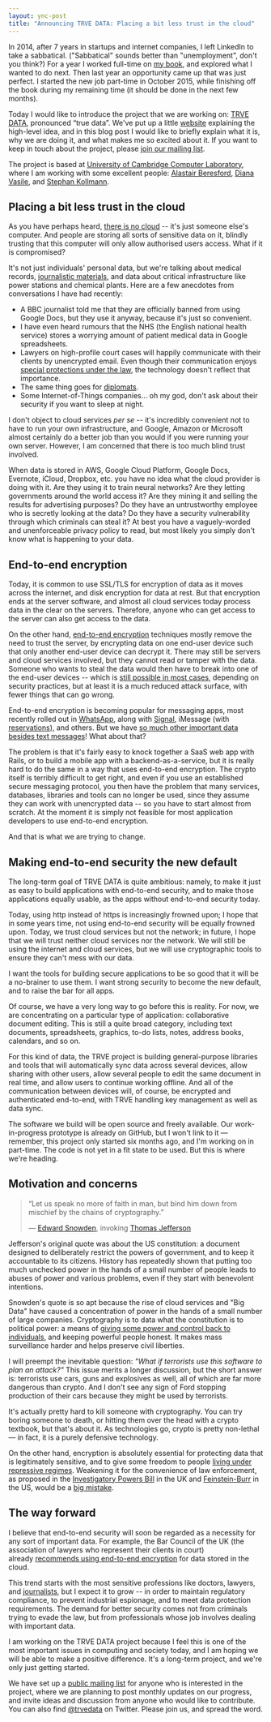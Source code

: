```yaml
---
layout: ync-post
title: "Announcing TRVE DATA: Placing a bit less trust in the cloud"
---
```


In 2014, after 7 years in startups and internet companies, I left LinkedIn to take a sabbatical.
("Sabbatical" sounds better than "unemployment", don't you think?) For a year I worked full-time on
[my book][book], and explored what I wanted to do next. Then last year an opportunity came up that
was just perfect. I started the new job part-time in October 2015, while finishing off the book
during my remaining time (it should be done in the next few months).

Today I would like to introduce the project that we are working on: [TRVE DATA][trve], pronounced
“true data”. We've put up a little [website][trve] explaining the high-level idea, and in this blog
post I would like to briefly explain what it is, why we are doing it, and what makes me so excited
about it. If you want to keep in touch about the project, please [join our mailing
list][mailing-list].

The project is based at [University of Cambridge Computer Laboratory][cl], where I am working with
some excellent people: [Alastair Beresford][alastair], [Diana Vasile][diana], and
[Stephan Kollmann][stephan]. 


Placing a bit less trust in the cloud
-------------------------------------

As you have perhaps heard, [there is no cloud][no-cloud] -- it's just someone else's computer. And
people are storing all sorts of sensitive data on it, blindly trusting that this computer will only
allow authorised users access. What if it is compromised?

It's not just individuals' personal data, but we're talking about medical records, [journalistic
materials][mcgregor], and data about critical infrastructure like power stations and chemical
plants. Here are a few anecdotes from conversations I have had recently:

* A BBC journalist told me that they are officially banned from using Google Docs, but they use it
  anyway, because it's just so convenient.
* I have even heard rumours that the NHS (the English national health service) stores a worrying
  amount of patient medical data in Google spreadsheets.
* Lawyers on high-profile court cases will happily communicate with their clients by unencrypted
  email. Even though their communication enjoys [special protections under the law][privilege], the
  technology doesn't reflect that importance.
* The same thing goes for [diplomats][].
* Some Internet-of-Things companies... oh my god, don't ask about their security if you want to
  sleep at night.

I don't object to cloud services *per se* -- it's incredibly convenient not to have to run your own
infrastructure, and Google, Amazon or Microsoft almost certainly do a better job than you would if
you were running your own server. However, I am concerned that there is too much blind trust
involved.

When data is stored in AWS, Google Cloud Platform, Google Docs, Evernote, iCloud, Dropbox, etc. you
have no idea what the cloud provider is doing with it. Are they using it to train neural networks?
Are they letting governments around the world access it? Are they mining it and selling the results
for advertising purposes? Do they have an untrustworthy employee who is secretly looking at the
data? Do they have a security vulnerability through which criminals can steal it? At best you have
a vaguely-worded and unenforceable privacy policy to read, but most likely you simply don't know
what is happening to your data.


End-to-end encryption
---------------------

Today, it is common to use SSL/TLS for encryption of data as it moves across the internet, and disk
encryption for data at rest. But that encryption ends at the server software, and almost all cloud
services today process data in the clear on the servers. Therefore, anyone who can get access to the
server can also get access to the data.

On the other hand, [end-to-end encryption][ipbill] techniques mostly remove the need to trust the
server, by encrypting data on one end-user device such that only another end-user device can decrypt
it. There may still be servers and cloud services involved, but they cannot read or tamper with the
data. Someone who wants to steal the data would then have to break into one of the end-user devices
-- which is [still possible in most cases][cellebrite], depending on security practices, but at
least it is a much reduced attack surface, with fewer things that can go wrong.

End-to-end encryption is becoming popular for messaging apps, most recently rolled out in
[WhatsApp][whatsapp-e2e], along with [Signal][signal], iMessage (with
[reservations][imessage-attack]), and others. But we have [so much other important data besides text
messages][beyond-msg]! What about that?

The problem is that it's fairly easy to knock together a SaaS web app with Rails, or to build
a mobile app with a backend-as-a-service, but it is really hard to do the same in a way that uses
end-to-end encryption. The crypto itself is terribly difficult to get right, and even if you use an
established secure messaging protocol, you then have the problem that many services, databases,
libraries and tools can no longer be used, since they assume they can work with unencrypted data --
so you have to start almost from scratch. At the moment it is simply not feasible for most
application developers to use end-to-end encryption.

And that is what we are trying to change.


Making end-to-end security the new default
------------------------------------------

The long-term goal of TRVE DATA is quite ambitious: namely, to make it just as easy to build
applications with end-to-end security, and to make those applications equally usable, as the apps
without end-to-end security today.

Today, using http instead of https is increasingly frowned upon; I hope that in some years time, not
using end-to-end security will be equally frowned upon. Today, we trust cloud services but not the
network; in future, I hope that we will trust neither cloud services nor the network. We will still
be using the internet and cloud services, but we will use cryptographic tools to ensure they can't
mess with our data.

I want the tools for building secure applications to be so good that it will be a no-brainer to use
them. I want strong security to become the new default, and to raise the bar for all apps.

Of course, we have a very long way to go before this is reality. For now, we are concentrating on
a particular type of application: collaborative document editing. This is still a quite broad
category, including text documents, spreadsheets, graphics, to-do lists, notes, address books,
calendars, and so on.

For this kind of data, the TRVE project is building general-purpose libraries and tools that will
automatically sync data across several devices, allow sharing with other users, allow several people
to edit the same document in real time, and allow users to continue working offline. And all of the
communication between devices will, of course, be encrypted and authenticated end-to-end, with TRVE
handling key management as well as data sync.

The software we build will be open source and freely available. Our work-in-progress prototype is
already on GitHub, but I won't link to it — remember, this project only started six months ago, and
I'm working on in part-time. The code is not yet in a fit state to be used. But this is where we're
heading.

Motivation and concerns
-----------------------

> “Let us speak no more of faith in man, but bind him down from mischief by the chains of cryptography.”
>
> — [Edward Snowden][snowden], invoking [Thomas Jefferson][jefferson]

Jefferson's original quote was about the US constitution: a document designed to deliberately
restrict the powers of government, and to keep it accountable to its citizens. History has
repeatedly shown that putting too much unchecked power in the hands of a small number of people
leads to abuses of power and various problems, even if they start with benevolent intentions.

Snowden's quote is so apt because the rise of cloud services and "Big Data" have caused
a concentration of power in the hands of a small number of large companies. Cryptography is to data
what the constitution is to political power: a means of [giving some power and control back to
individuals][rogaway], and keeping powerful people honest. It makes mass surveillance harder and
helps preserve civil liberties.

I will preempt the inevitable question: *"What if terrorists use this software to plan an
attack?"* This issue merits a longer discussion, but the short answer is: terrorists use cars, guns
and explosives as well, all of which are far more dangerous than crypto. And I don't see any sign of
Ford stopping production of their cars because they might be used by terrorists.

It's actually pretty hard to kill someone with cryptography. You can try boring someone to death, or
hitting them over the head with a crypto textbook, but that's about it. As technologies go, crypto
is pretty non-lethal — in fact, it is a purely defensive technology.

On the other hand, encryption is absolutely essential for protecting data that is legitimately
sensitive, and to give some freedom to people [living under repressive regimes][tor]. Weakening it
for the convenience of law enforcement, as proposed in the [Investigatory Powers Bill][ipbill] in
the UK and [Feinstein-Burr][feinstein] in the US, would be a [big mistake][evidence].


The way forward
---------------

I believe that end-to-end security will soon be regarded as a necessity for any sort of important
data. For example, the Bar Council of the UK (the association of lawyers who represent their clients
in court) already [recommends using end-to-end encryption][bar-council] for data stored in the
cloud.

This trend starts with the most sensitive professions like doctors, lawyers, and [journalists][],
but I expect it to grow -- in order to maintain regulatory compliance, to prevent industrial
espionage, and to meet data protection requirements. The demand for better security comes not from
criminals trying to evade the law, but from professionals whose job involves dealing with important
data.

I am working on the TRVE DATA project because I feel this is one of the most important issues in
computing and society today, and I am hoping we will be able to make a positive difference. It's
a long-term project, and we're only just getting started.

We have set up a [public mailing list][mailing-list] for anyone who is interested in the project,
where we are planning to post monthly updates on our progress, and invite ideas and discussion from
anyone who would like to contribute. You can also find [@trvedata][twitter] on Twitter. Please join
us, and spread the word.


[book]: http://dataintensive.net/
[cl]: https://www.cl.cam.ac.uk/
[trve]: https://www.cl.cam.ac.uk/research/dtg/trve/
[alastair]: http://www.cl.cam.ac.uk/~arb33/
[diana]: http://www.cl.cam.ac.uk/~dac53/
[stephan]: http://www.cl.cam.ac.uk/~sak70/
[mailing-list]: https://lists.cam.ac.uk/mailman/listinfo/cl-trvedata
[no-cloud]: https://www.chriswatterston.com/blog/my-there-no-cloud-sticker
[mcgregor]: https://www.usenix.org/system/files/conference/usenixsecurity15/sec15-paper-mcgregor.pdf
[privilege]: https://en.wikipedia.org/wiki/Legal_professional_privilege
[diplomats]: https://twitter.com/csoghoian/status/700802867322441728
[ipbill]: http://martin.kleppmann.com/2015/11/10/investigatory-powers-bill.html
[cellebrite]: https://www.theguardian.com/technology/2016/mar/21/fbi-apple-court-hearing-postpone-unlock-terrorist-iphone
[whatsapp-e2e]: https://blog.whatsapp.com/10000618/end-to-end-encryption
[signal]: https://whispersystems.org/
[imessage-attack]: http://blog.cryptographyengineering.com/2016/03/attack-of-week-apple-imessage.html
[beyond-msg]: https://dymaxion.org/essays/pleasestop.html
[snowden]: http://www.theatlantic.com/politics/archive/2014/05/edward-snowdens-other-motive-for-leaking/370068/
[jefferson]: http://www.constitution.org/cons/kent1798.htm
[rogaway]: http://web.cs.ucdavis.edu/~rogaway/papers/moral.html
[tor]: https://twitter.com/matthew_d_green/status/720538970640269313
[feinstein]: http://www.burr.senate.gov/imo/media/doc/BAG16460.pdf
[evidence]: http://data.parliament.uk/writtenevidence/committeeevidence.svc/evidencedocument/draft-investigatory-powers-bill-committee/draft-investigatory-powers-bill/written/26275.html
[bar-council]: http://www.barcouncil.org.uk/media/407878/cloud_computing.pdf
[journalists]: http://www.cima.ned.org/wp-content/uploads/2016/03/CIMA-Journalist-Digital-Tools-03-01-15.pdf
[twitter]: https://twitter.com/trvedata
